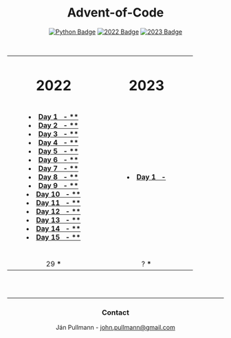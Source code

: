 <a name="readme-top"></a>

<div align = center>

# Advent-of-Code

[![Python Badge]][Python]
[![2022 Badge]](#2022)
[![2023 Badge]](#2023)

<br>
</div>




<table>
    <tr>
        <th>
            <h1 align="center"> 
              <b>2022</b>
            </h1>
            <img width="200">
        </th>
        <th>
            <h1 align="center"> 
              <b>2023</b>
            </h1>
          <img width="200">
        </th>
    </tr>
    <tr>
    </tr>
    <tr>
        <td align="center">
            <p>
                <li><b><a href="https://github.com/JohnPullmann/Advent-of-Code/tree/main/2022/day01">Day 1&nbsp;&nbsp; - **</a></b></li>
                <li><b><a href="https://github.com/JohnPullmann/Advent-of-Code/tree/main/2022/day02">Day 2&nbsp;&nbsp; - **</a></b></li>
                <li><b><a href="https://github.com/JohnPullmann/Advent-of-Code/tree/main/2022/day03">Day 3&nbsp;&nbsp; - **</a></b></li>
                <li><b><a href="https://github.com/JohnPullmann/Advent-of-Code/tree/main/2022/day04">Day 4&nbsp;&nbsp; - **</a></b></li>
                <li><b><a href="https://github.com/JohnPullmann/Advent-of-Code/tree/main/2022/day05">Day 5&nbsp;&nbsp; - **</a></b></li>
                <li><b><a href="https://github.com/JohnPullmann/Advent-of-Code/tree/main/2022/day06">Day 6&nbsp;&nbsp; - **</a></b></li>
                <li><b><a href="https://github.com/JohnPullmann/Advent-of-Code/tree/main/2022/day07">Day 7&nbsp;&nbsp; - **</a></b></li>
                <li><b><a href="https://github.com/JohnPullmann/Advent-of-Code/tree/main/2022/day08">Day 8&nbsp;&nbsp; - **</a></b></li>
                <li><b><a href="https://github.com/JohnPullmann/Advent-of-Code/tree/main/2022/day09">Day 9&nbsp;&nbsp; - **</a></b></li>
                <li><b><a href="https://github.com/JohnPullmann/Advent-of-Code/tree/main/2022/day10">Day 10&nbsp;&nbsp; - **</a></b></li>
                <li><b><a href="https://github.com/JohnPullmann/Advent-of-Code/tree/main/2022/day11">Day 11&nbsp;&nbsp; - **</a></b></li>
                <li><b><a href="https://github.com/JohnPullmann/Advent-of-Code/tree/main/2022/day12">Day 12&nbsp;&nbsp; - **</a></b></li>
                <li><b><a href="https://github.com/JohnPullmann/Advent-of-Code/tree/main/2022/day13">Day 13&nbsp;&nbsp; - **</a></b></li>
                <li><b><a href="https://github.com/JohnPullmann/Advent-of-Code/tree/main/2022/day14">Day 14&nbsp;&nbsp; - **</a></b></li>
                <li><b><a href="https://github.com/JohnPullmann/Advent-of-Code/tree/main/2022/day15">Day 15&nbsp;&nbsp; - **</a></b></li>
                <br>
            </p>
        </td>
        <td align="center">
            <p>
                <li><b><a href="#">Day 1&nbsp;&nbsp; - </a></b></li>
                <br>
            </p>
        </td>
    </tr>
    <tr>
            <td align="center">
                29 <b>*</b>
            </td>
            <td align="center">
                ? <b>*</b>
            </td>
    </tr>
</table>


<!-- CONTACT -->
<br><br>
<div align = center>

---

### **Contact**

Ján Pullmann - john.pullmann@gmail.com
</div>


<!-- LINKS -->
[2022 Badge]: https://img.shields.io/badge/2022-b02a2a?style=for-the-badge
[2022]: #2022
[2023 Badge]: https://img.shields.io/badge/2023-0c700c?style=for-the-badge
[2023]: #2023

[Python Badge]: https://img.shields.io/badge/Python-3776ab?logo=python&logoColor=fff&style=for-the-badge
[Python]: https://www.python.org/
